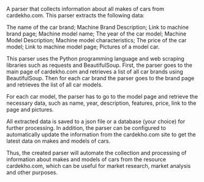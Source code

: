 A parser that collects information about all makes of cars from cardekho.com. This parser extracts the following data:

The name of the car brand;
Machine Brand Description;
Link to machine brand page;
Machine model name;
The year of the car model;
Machine Model Description;
Machine model characteristics;
The price of the car model;
Link to machine model page;
Pictures of a model car.

This parser uses the Python programming language and web scraping libraries such as requests and BeautifulSoup. First, the parser goes to the main page of cardekho.com and retrieves a list of all car brands using BeautifulSoup. Then for each car brand the parser goes to the brand page and retrieves the list of all car models.

For each car model, the parser has to go to the model page and retrieve the necessary data, such as name, year, description, features, price, link to the page and pictures.

All extracted data is saved to a json file or a database (your choice) for further processing. In addition, the parser can be configured to automatically update the information from the cardekho.com site to get the latest data on makes and models of cars.

Thus, the created parser will automate the collection and processing of information about makes and models of cars from the resource cardekho.com, which can be useful for market research, market analysis and other purposes.
